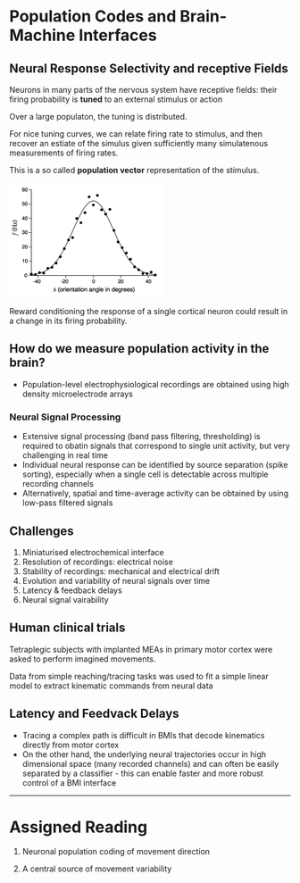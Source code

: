 # Population Codes and Brain-Machine Interfaces

## Neural Response Selectivity and receptive Fields

Neurons in many parts of the nervous system have receptive fields: their firing probability is **tuned** to an external stimulus or action 

Over a large populaton, the tuning is distributed.

For nice tuning curves, we can relate firing rate to stimulus, and then recover an estiate of the simulus given sufficiently many simulatenous measurements of firing rates.

This is a so called **population vector** representation of the stimulus.

![PopVec](../Images/Lec11/populationvector.png)

Reward conditioning the response of a single cortical neuron could result in a change in its firing probability.

## How do we measure population activity in the brain?

- Population-level electrophysiological recordings are obtained using high density microelectrode arrays

### Neural Signal Processing

- Extensive signal processing (band pass filtering, thresholding) is required to obatin signals that correspond to single unit activity, but very challenging in real time
- Individual neural response can be identified by source separation (spike sorting), especially when a single cell is detectable across multiple recording channels
- Alternatively, spatial and time-average activity can be obtained by using low-pass filtered signals

## Challenges

1. Miniaturised electrochemical interface
2. Resolution of recordings: electrical noise
3. Stability of recordings: mechanical and electrical drift
4. Evolution and variability of neural signals over time
5. Latency & feedback delays
6. Neural signal vairability


## Human clinical trials

Tetraplegic subjects with implanted MEAs in primary motor cortex were asked to perform imagined movements.

Data from simple reaching/tracing tasks was used to fit a simple linear model to extract kinematic commands from neural data

## Latency and Feedvack Delays

- Tracing a complex path is difficult in BMIs that decode kinematics directly from motor cortex
- On the other hand, the underlying neural trajectories occur in high dimensional space (many recorded channels) and can often be easily separated by a classifier - this can enable faster and more robust control of a BMI interface

---

# Assigned Reading

1. Neuronal population coding of movement direction

2. A central source of movement
variability